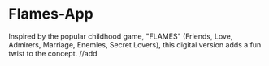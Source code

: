 # Flames-App
Inspired by the popular childhood game, "FLAMES" (Friends, Love, Admirers, Marriage, Enemies, Secret Lovers), this digital version adds a fun twist to the concept.
//add
